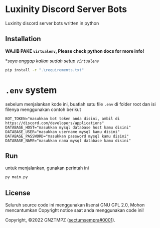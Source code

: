 # Luxinity Discord Server Bots
Luxinity discord server bots written in python

## Installation
**WAJIB PAKE `virtualenv`, Please check python docs for more info!**

**saya anggap kalian sudah setup `virtualenv`*
```bash
pip install -r ".\requirements.txt"
```

# `.env` system
sebelum menjalankan kode ini, buatlah satu file `.env` di folder root dan isi filenya menggunakan contoh berikut
```env
BOT_TOKEN="masukkan bot token anda disini, ambil di https://discord.com/developers/applications"
DATABASE_HOST="masukkan mysql database host kamu disini"
DATABASE_USER="masukkan username mysql kamu disini"
DATABASE_PASSWORD="masukkan password mysql kamu disini"
DATABASE_NAME="masukkan nama mysql database kamu disini"
```

## Run
untuk menjalankan, gunakan perintah ini
```bash
py main.py
```

## License
Seluruh source code ini menggunakan lisensi GNU GPL 2.0, Mohon mencantumkan Copyright notice saat anda menggunakan code ini!

Copyright, ©️2022 GNZTMPZ ([sectumsempra#0001](https://discord.com/users/351150966948757504)).

